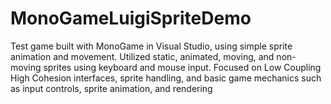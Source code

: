 # MonoGameLuigiSpriteDemo
Test game built with MonoGame in Visual Studio, using simple sprite animation and movement. Utilized static, animated, moving, and non-moving sprites using keyboard and mouse input. Focused on Low Coupling High Cohesion interfaces, sprite handling, and basic game mechanics such as input controls, sprite animation, and rendering

